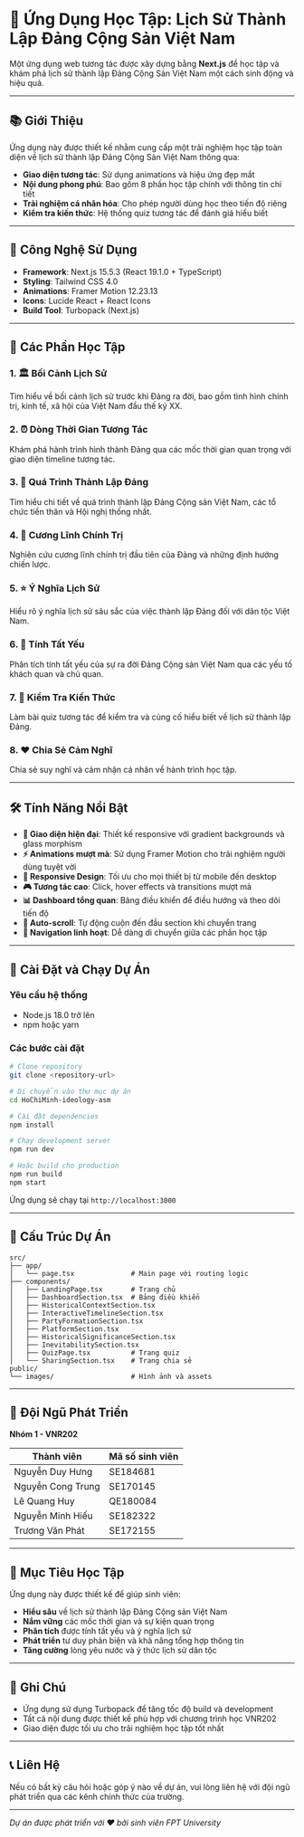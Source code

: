 # 🌟 Ứng Dụng Học Tập: Lịch Sử Thành Lập Đảng Cộng Sản Việt Nam

Một ứng dụng web tương tác được xây dựng bằng **Next.js** để học tập và khám phá lịch sử thành lập Đảng Cộng Sản Việt Nam một cách sinh động và hiệu quả.

---

## 📚 Giới Thiệu

Ứng dụng này được thiết kế nhằm cung cấp một trải nghiệm học tập toàn diện về lịch sử thành lập Đảng Cộng Sản Việt Nam thông qua:

- **Giao diện tương tác**: Sử dụng animations và hiệu ứng đẹp mắt
- **Nội dung phong phú**: Bao gồm 8 phần học tập chính với thông tin chi tiết
- **Trải nghiệm cá nhân hóa**: Cho phép người dùng học theo tiến độ riêng
- **Kiểm tra kiến thức**: Hệ thống quiz tương tác để đánh giá hiểu biết

---

## 🚀 Công Nghệ Sử Dụng

- **Framework**: Next.js 15.5.3 (React 19.1.0 + TypeScript)
- **Styling**: Tailwind CSS 4.0
- **Animations**: Framer Motion 12.23.13
- **Icons**: Lucide React + React Icons
- **Build Tool**: Turbopack (Next.js)

---

## 📖 Các Phần Học Tập

### 1. 🏛️ Bối Cảnh Lịch Sử
Tìm hiểu về bối cảnh lịch sử trước khi Đảng ra đời, bao gồm tình hình chính trị, kinh tế, xã hội của Việt Nam đầu thế kỷ XX.

### 2. ⏰ Dòng Thời Gian Tương Tác
Khám phá hành trình hình thành Đảng qua các mốc thời gian quan trọng với giao diện timeline tương tác.

### 3. 👥 Quá Trình Thành Lập Đảng
Tìm hiểu chi tiết về quá trình thành lập Đảng Cộng sản Việt Nam, các tổ chức tiền thân và Hội nghị thống nhất.

### 4. 📜 Cương Lĩnh Chính Trị
Nghiên cứu cương lĩnh chính trị đầu tiên của Đảng và những định hướng chiến lược.

### 5. ⭐ Ý Nghĩa Lịch Sử
Hiểu rõ ý nghĩa lịch sử sâu sắc của việc thành lập Đảng đối với dân tộc Việt Nam.

### 6. 🎯 Tính Tất Yếu
Phân tích tính tất yếu của sự ra đời Đảng Cộng sản Việt Nam qua các yếu tố khách quan và chủ quan.

### 7. 🧠 Kiểm Tra Kiến Thức
Làm bài quiz tương tác để kiểm tra và củng cố hiểu biết về lịch sử thành lập Đảng.

### 8. ❤️ Chia Sẻ Cảm Nghĩ
Chia sẻ suy nghĩ và cảm nhận cá nhân về hành trình học tập.

---

## 🛠️ Tính Năng Nổi Bật

- **🎨 Giao diện hiện đại**: Thiết kế responsive với gradient backgrounds và glass morphism
- **⚡ Animations mượt mà**: Sử dụng Framer Motion cho trải nghiệm người dùng tuyệt vời
- **📱 Responsive Design**: Tối ưu cho mọi thiết bị từ mobile đến desktop
- **🎮 Tương tác cao**: Click, hover effects và transitions mượt mà
- **📊 Dashboard tổng quan**: Bảng điều khiển để điều hướng và theo dõi tiến độ
- **🔄 Auto-scroll**: Tự động cuộn đến đầu section khi chuyển trang
- **🎯 Navigation linh hoạt**: Dễ dàng di chuyển giữa các phần học tập

---

## 🔧 Cài Đặt và Chạy Dự Án

### Yêu cầu hệ thống
- Node.js 18.0 trở lên
- npm hoặc yarn

### Các bước cài đặt

```bash
# Clone repository
git clone <repository-url>

# Di chuyển vào thư mục dự án
cd HoChiMinh-ideology-asm

# Cài đặt dependencies
npm install

# Chạy development server
npm run dev

# Hoặc build cho production
npm run build
npm start
```

Ứng dụng sẽ chạy tại `http://localhost:3000`

---

## 📁 Cấu Trúc Dự Án

```
src/
├── app/
│   └── page.tsx              # Main page với routing logic
├── components/
│   ├── LandingPage.tsx       # Trang chủ
│   ├── DashboardSection.tsx  # Bảng điều khiển
│   ├── HistoricalContextSection.tsx
│   ├── InteractiveTimelineSection.tsx
│   ├── PartyFormationSection.tsx
│   ├── PlatformSection.tsx
│   ├── HistoricalSignificanceSection.tsx
│   ├── InevitabilitySection.tsx
│   ├── QuizPage.tsx          # Trang quiz
│   └── SharingSection.tsx    # Trang chia sẻ
public/
└── images/                   # Hình ảnh và assets
```

---

## 👥 Đội Ngũ Phát Triển

**Nhóm 1 - VNR202**

| Thành viên | Mã số sinh viên |
|------------|----------------|
| Nguyễn Duy Hưng | SE184681 |
| Nguyễn Cong Trung | SE170145 |
| Lê Quang Huy | QE180084 |
| Nguyễn Minh Hiếu | SE182322 |
| Trương Văn Phát | SE172155 |

---

## 🎯 Mục Tiêu Học Tập

Ứng dụng này được thiết kế để giúp sinh viên:

- **Hiểu sâu** về lịch sử thành lập Đảng Cộng sản Việt Nam
- **Nắm vững** các mốc thời gian và sự kiện quan trọng
- **Phân tích** được tính tất yếu và ý nghĩa lịch sử
- **Phát triển** tư duy phản biện và khả năng tổng hợp thông tin
- **Tăng cường** lòng yêu nước và ý thức lịch sử dân tộc

---

## 📝 Ghi Chú

- Ứng dụng sử dụng Turbopack để tăng tốc độ build và development
- Tất cả nội dung được thiết kế phù hợp với chương trình học VNR202
- Giao diện được tối ưu cho trải nghiệm học tập tốt nhất

---

## 📞 Liên Hệ

Nếu có bất kỳ câu hỏi hoặc góp ý nào về dự án, vui lòng liên hệ với đội ngũ phát triển qua các kênh chính thức của trường.

---

*Dự án được phát triển với ❤️ bởi sinh viên FPT University*
